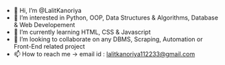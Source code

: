 - 👋 Hi, I’m @LalitKanoriya
- 👀 I’m interested in Python, OOP, Data Structures & Algorithms, Database & Web Developement
- 🌱 I’m currently learning HTML, CSS & Javascript
- 💞️ I’m looking to collaborate on any DBMS, Scraping, Automation or Front-End related project
- 📫 How to reach me -> email id : lalitkanoriya112233@gmail.com

<!---
LalitKanoriya/LalitKanoriya is a ✨ special ✨ repository because its `README.md` (this file) appears on your GitHub profile.
You can click the Preview link to take a look at your changes.
--->
